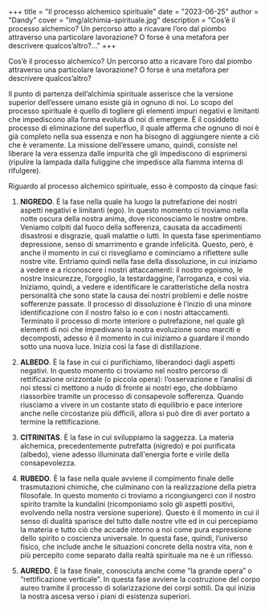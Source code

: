+++
title = "Il processo alchemico spirituale"
date = "2023-06-25"
author = "Dandy"
cover = "img/alchimia-spirituale.jpg"
description = "Cos’è il processo alchemico? Un percorso atto a ricavare l’oro dal piombo attraverso una particolare lavorazione? O forse è una metafora per descrivere qualcos’altro?..."
+++

Cos’è il processo alchemico? Un percorso atto a ricavare l’oro dal piombo attraverso una particolare lavorazione? O forse è una metafora per descrivere qualcos’altro?

Il punto di partenza dell’alchimia spirituale asserisce che la versione superior dell’essere umano esiste già in ognuno di noi. Lo scopo del processo spirituale è quello di togliere gli elementi impuri negativi e limitanti che impediscono alla forma evoluta di noi di emergere. È il cosiddetto processo di eliminazione del superfluo, il quale afferma che ognuno di noi è già completo nella sua essenza e non ha bisogno di aggiungere niente a ciò che è veramente. La missione dell’essere umano, quindi, consiste nel liberare la vera essenza dalle impurità che gli impediscono di esprimersi (ripulire la lampada dalla fuliggine che impedisce alla fiamma interna di rifulgere).

Riguardo al processo alchemico spirituale, esso è composto da cinque fasi:

1. **NIGREDO**. È la fase nella quale ha luogo la putrefazione dei nostri aspetti negativi e limitanti (ego). In questo momento ci troviamo nella notte oscura della nostra anima, dove riconosciamo le nostre ombre. Veniamo colpiti dal fuoco della sofferenza, causata da accadimenti disastrosi e disgrazie, quali malattie o lutti. In questa fase sperimentiamo depressione, senso di smarrimento e grande infelicità. Questo, però, è anche il momento in cui ci risvegliamo e cominciamo a riflettere sulle nostre vite. Entriamo quindi nella fase della dissoluzione, in cui iniziamo a vedere e a riconoscere i nostri attaccamenti: il nostro egoismo, le nostre insicurezze, l’orgoglio, la testardaggine, l’arroganza, e così via. Iniziamo, quindi, a vedere e identificare le caratteristiche della nostra personalità che sono state la causa dei nostri problemi e delle nostre sofferenze passate. Il processo di dissoluzione è l’inizio di una minore identificazione con il nostro falso io e con i nostri attaccamenti. Terminato il processo di morte interiore o putrefazione, nel quale gli elementi di noi che impedivano la nostra evoluzione sono marciti e decomposti, adesso è il momento in cui iniziamo a guardare il mondo sotto una nuova luce. Inizia così la fase di distillazione.

2. **ALBEDO**. È la fase in cui ci purifichiamo, liberandoci dagli aspetti negativi. In questo momento ci troviamo nel nostro percorso di rettificazione orizzontale (o piccola opera): l’osservazione e l’analisi di noi stessi ci mettono a nudo di fronte ai nostri ego, che dobbiamo riassorbire tramite un processo di consapevole sofferenza. Quando riusciamo a vivere in un costante stato di equilibrio e pace interiore anche nelle circostanze più difficili, allora si può dire di aver portato a termine la rettificazione.

3. **CITRINITAS**. È la fase in cui sviluppiamo la saggezza. La materia alchemica, precedentemente  putrefatta (nigredo) e poi purificata (albedo), viene adesso  illuminata dall'energia forte e virile della consapevolezza.

4. **RUBEDO**. È la fase nella quale avviene il compimento finale delle trasmutazioni chimiche, che culminano con la realizzazione della pietra filosofale. In questo momento ci troviamo a ricongiungerci con il nostro spirito tramite la kundalini (ricomponiamo solo gli aspetti positivi, evolvendo nella nostra versione superiore). Questo è il momento in cui il senso di dualità sparisce del tutto dalle nostre vite ed in cui percepiamo la materia e tutto ciò che accade intorno a noi come pura espressione dello spirito o coscienza universale. In questa fase, quindi, l’universo fisico, che include anche le situazioni concrete della nostra vita, non è più percepito come separato dalla realtà spirituale ma ne è un riflesso.

6. **AUREDO**. È la fase finale, conosciuta  anche come “la grande opera” o “rettificazione verticale”. In questa fase avviene la costruzione del corpo aureo tramite il processo di solarizzazione dei corpi sottili. Da qui inizia la nostra ascesa verso i piani di esistenza superiori. 
